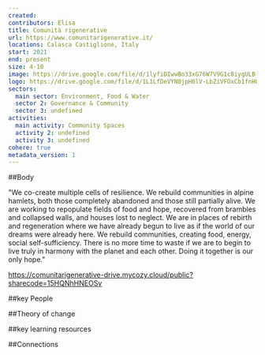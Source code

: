 ```yaml
---
created:
contributors: Elisa
title: Comunità rigenerative
url: https://www.comunitarigenerative.it/
locations: Calasca Castiglione, Italy
start: 2021
end: present
size: 4-10
image: https://drive.google.com/file/d/1lyfiDIwwBo33xG76W7V9G1c8iygULB-v/view?usp=drive_link
logo: https://drive.google.com/file/d/1L1LfDeVYN0jpH0lV-LbZiVFOxCb1fnHU/view?usp=drive_link
sectors:
  main sector: Environment, Food & Water
  sector 2: Governance & Community
  sector 3: undefined
activities: 
  main activity: Community Spaces
  activity 2: undefined
  activity 3: undefined
cohere: true
metadata_version: 1
---
```



##Body

"We co-create multiple cells of resilience. We rebuild communities in alpine hamlets, both those completely abandoned and those still partially alive. We are working to repopulate fields of food and hope, recovered from brambles and collapsed walls, and houses lost to neglect. We are in places of rebirth and regeneration where we have already begun to live as if the world of our dreams were already here. We rebuild communities, creating food, energy, social self-sufficiency. There is no more time to waste if we are to begin to live truly in harmony with the planet and each other. Doing it together is our only hope."

https://comunitarigenerative-drive.mycozy.cloud/public?sharecode=15HQNhHNEOSv


##key People


##Theory of change


##key learning resources


##Connections


